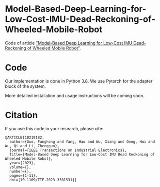 # Model-Based-Deep-Learning-for-Low-Cost-IMU-Dead-Reckoning-of-Wheeled-Mobile-Robot
Code of article ["Model-Based Deep Learning for Low-Cost IMU Dead-Reckoning of Wheeled Mobile Robot"](https://ieeexplore.ieee.org/document/10219182/algorithms#algorithms).

# Code
Our implementation is done in Python 3.8. We use Pytorch for the adapter block of the system. 

More detailed installation and usage instructions will be coming soon.

# Citation
If you use this code in your research, please cite:

```
@ARTICLE{10219182,
  author={Guo, Fanghong and Yang, Hao and Wu, Xiang and Dong, Hui and Wu, Qi and Li, Zhengguo},
  journal={IEEE Transactions on Industrial Electronics}, 
  title={Model-Based Deep Learning for Low-Cost IMU Dead Reckoning of Wheeled Mobile Robot}, 
  year={2023},
  volume={},
  number={},
  pages={1-11},
  doi={10.1109/TIE.2023.3301531}}
```
